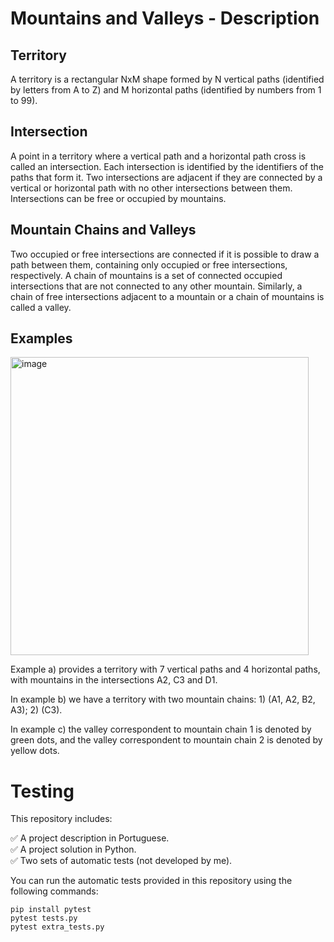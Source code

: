 # Mountains and Valleys - Description

## Territory

A territory is a rectangular NxM shape formed by N vertical paths (identified by letters from A to Z) and M horizontal paths (identified by numbers from 1 to 99).

## Intersection

A point in a territory where a vertical path and a horizontal path cross is called an intersection. Each intersection is identified by the identifiers of the paths that form it. Two intersections are adjacent if they are connected by a vertical or horizontal path with no other intersections between them. Intersections can be free or occupied by mountains.

## Mountain Chains and Valleys

Two occupied or free intersections are connected if it is possible to draw a path between them, containing only occupied or free intersections, respectively. A chain of mountains is a set of connected occupied intersections that are not connected to any other mountain. Similarly, a chain of free intersections adjacent to a mountain or a chain of mountains is called a valley.

## Examples

<img width="477" alt="image" src="https://github.com/user-attachments/assets/f2b85a7f-32f9-4978-a87f-309c5de3dab2" />

Example a) provides a territory with 7 vertical paths and 4 horizontal paths, with mountains in the intersections A2, C3 and D1.

In example b) we have a territory with two mountain chains: 1) (A1, A2, B2, A3); 2) (C3).

In example c) the valley correspondent to mountain chain 1 is denoted by green dots, and the valley correspondent to mountain chain 2 is denoted by yellow dots.

# Testing

This repository includes:

✅ A project description in Portuguese.
<br>
✅ A project solution in Python.
<br>
✅ Two sets of automatic tests (not developed by me).

You can run the automatic tests provided in this repository using the following commands:

```
pip install pytest
pytest tests.py
pytest extra_tests.py
```
